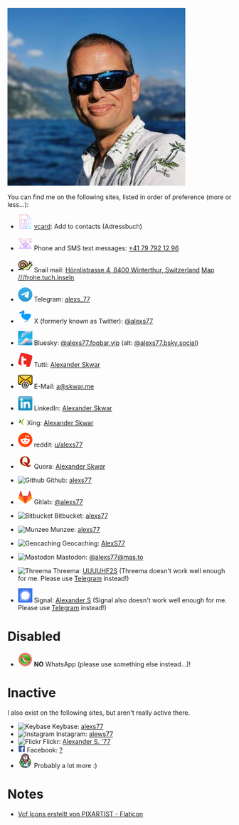 [![Alexander Skwar](contact-icons/Alexander-Skwar-Profilbild.jpeg)](http://a.skwar.xyz/)

You can find me on the following sites, listed in order of preference (more or less…):

- ![vcard](contact-icons/vcf-32.png) [vcard][vcard]: Add to contacts (Adressbuch)

- ![Phone](contact-icons/telephone.png) Phone and SMS text messages: [+41 79 792 12 96][Phone]
- ![Snail mail](contact-icons/snail.png) Snail mail: [Hörnlistrasse 4, 8400 Winterthur, Switzerland][Snail] [Map ///frohe.tuch.inseln][Snail]
- ![Telegram](contact-icons/Telegram-favicon.ico.png) Telegram: [alexs_77][Telegram]
- ![Twitter](contact-icons/TwitterDodo-32x32.png) X (formerly known as Twitter): [@alexs77][Twitter]
- ![Bluesky](contact-icons/Bluesky.webp.png.32.png) Bluesky: [@alexs77.foobar.vip][Bluesky] (alt: [@alexs77.bsky.social][Bluesky Alt])
- ![tutti](contact-icons/Tutti-favicon.png) Tutti: [Alexander Skwar][tutti]
- ![E-Mail](contact-icons/email.png) E-Mail: [a@skwar.me][E-Mail]
- ![LinkedIn](contact-icons/LinkedIn-favicon.ico.png) LinkedIn: [Alexander Skwar][LinkedIn]
- ![Xing](contact-icons/Xing-favicon.ico.png) Xing: [Alexander Skwar][Xing]
- ![reddit](contact-icons/reddit-favicon.ico.png) reddit: [u/alexs77][reddit]
- ![Quora](contact-icons/Quora-favicon.ico.png) Quora: [Alexander Skwar][Quora]
- ![Github](contact-icons/Github-favicon.ico.png) Github: [alexs77][Github]
- ![Gitlab](contact-icons/Gitlab-favicon.ico.png) Gitlab: [@alexs77][Gitlab]
- ![Bitbucket](contact-icons/Bitbucket-favicon.ico.png) Bitbucket: [alexs77][Bitbucket]
- ![Munzee](contact-icons/Munzee-favicon.ico.png) Munzee: [alexs77][Munzee]
- ![Geocaching](contact-icons/Geocaching-favicon.ico.png) Geocaching: [AlexS77][Geocaching]
- ![Mastodon](contact-icons/Mastodon-favicon.ico.png) Mastodon: [@alexs77@mas.to][Mastodon]
- ![Threema](contact-icons/Threema-favicon.ico.png) Threema: [UUUUHF2S][Threema] (Threema doesn't work well enough for me. Please use [Telegram][Telegram] instead!)
- ![Signal](contact-icons/Signal-favicon.ico.png) Signal: [Alexander S][Signal] (Signal also doesn't work well enough for me. Please use [Telegram][Telegram] instead!)

# Disabled

- ![WhatsApp](contact-icons/no-whatsapp-messenger-32x32.png) **NO** WhatsApp (please use something else instead…)!

# Inactive

I also exist on the following sites, but aren't really active there.

- ![Keybase](contact-icons/Keybase-favicon.ico.png) Keybase: [alexs77][Keybase]
- ![Instagram](contact-icons/Instagram-favicon.ico.png) Instagram: [alews77][Insta]
- ![Flickr](contact-icons/Flickr-favicon.ico.png) Flickr: [Alexander S. '77][Flickr]
- ![Facebook](contact-icons/Facebook-favicon.ico.png) Facebook: [?][Facebook]
- ![Unknown](contact-icons/Unknown.png) Probably a lot more :)

# Notes

- [Vcf Icons erstellt von PIXARTIST - Flaticon][Flaticon-PIXARTIST]

[vcard]: Alexander-Skwar-vcard.vcf
[Bitbucket]: https://bitbucket.org/alexs77/
[E-Mail]: mailto:a@skwar.me
[Facebook]: https://…/
[Flickr]: https://www.flickr.com/photos/alexs77/
[Geocaching]: https://coord.info/PR2XJCX
[Github]: https://github.com/alexs77
[Gitlab]: https://gitlab.com/alexs77
[Insta]: https://www.instagram.com/alews77/
[Keybase]: https://keybase.io/alexs77
[LinkedIn]: https://www.linkedin.com/in/alexanderskwar/
[Mastodon]: https://mas.to/@alexs77
[Munzee]: https://www.munzee.com/m/alexs77/
[Phone]: tel:+41797921296
[Quora]: https://www.quora.com/profile/Alexander-Skwar
[reddit]: https://reddit.com/u/alexs77
[Signal]: https://signal.org/
[Snail]: https://w3w.co/frohe.tuch.inseln
[Telegram]: https://t.me/alexs_77
[Threema]: https://threema.id/UUUUHF2S
[tutti]: https://www.tutti.ch/de/seller?id=6508134207540830929
[Twitter]: https://twitter.com/alexs77
[WhatsApp]: https://wa.me/41797921296
[Xing]: https://www.xing.com/profile/Alexander_Skwar/
[Bluesky]: https://bsky.app/profile/alexs77.foobar.vip
[Bluesky Alt]: https://bsky.app/profile/alexs77.bsky.social

[Flaticon-PIXARTIST]: https://www.flaticon.com/de/kostenlose-icons/vcf
